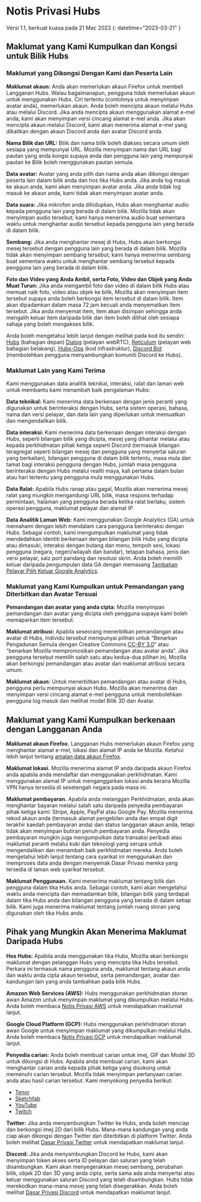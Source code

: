 ﻿# Notis Privasi Hubs
Versi 1.1, berkuat kuasa pada 21 Mac 2023
{: datetime="2023-03-21" }

## Maklumat yang Kami Kumpulkan dan Kongsi untuk Bilik Hubs

### Maklumat yang Dikongsi Dengan Kami dan Peserta Lain
__Maklumat akaun:__ Anda akan memerlukan akaun Firefox untuk membeli Langganan Hubs. Walau bagaimanapun, pengguna tidak memerlukan akaun untuk menggunakan Hubs. Ciri tertentu (contohnya untuk menyimpan avatar anda), memerlukan akaun. Anda boleh mencipta akaun melalui Hubs atau melalui Discord. Jika anda mencipta akaun menggunakan alamat e-mel anda, kami akan menyimpan versi cincang alamat e-mel anda. Jika akan mencipta akaun melalui Discord, kami akan menerima alamat e-mel yang dikaitkan dengan akaun Discord anda dan avatar Discord anda.

__Nama Bilik dan URL:__ Bilik dan nama bilik boleh diakses secara umum oleh sesiapa yang mempunyai URL. Mozilla menyimpan nama dan URL bagi pautan yang anda kongsi supaya anda dan pengguna lain yang mempunyai pautan ke Bilik boleh menggunakan pautan semula.

__Data avatar:__ Avatar yang anda pilih dan nama anda akan dikongsi dengan peserta lain dalam bilik anda dan hos tika Hubs anda. Jika anda log masuk ke akaun anda, kami akan menyimpan avatar anda. Jika anda tidak log masuk ke akaun anda, kami tidak akan menyimpan avatar anda.

__Data suara:__ Jika mikrofon anda dihidupkan, Hubs akan menghantar audio kepada pengguna lain yang berada di dalam bilik. Mozilla tidak akan menyimpan audio tersebut; kami hanya menerima audio buat sementara waktu untuk menghantar audio tersebut kepada pengguna lain yang berada di dalam bilik.

__Sembang:__ Jika anda menghantar mesej di Hubs, Hubs akan berkongsi mesej tersebut dengan pengguna lain yang berada di dalam bilik. Mozilla tidak akan menyimpan sembang tersebut; kami hanya menerima sembang buat sementara waktu untuk menghantar sembang tersebut kepada pengguna lain yang berada di dalam bilik.

__Foto dan Video yang Anda Ambil, serta Foto, Video dan Objek yang Anda Muat Turun:__ Jika anda mengambil foto dan video di dalam bilik Hubs atau memuat naik foto, video atau objek ke bilik, Mozilla akan menyimpan item tersebut supaya anda boleh berkongsi item tersebut di dalam bilik. Item akan dipadamkan dalam masa 72 jam kecuali anda menyematkan item tersebut. Jika anda menyemat item, item akan disimpan sehingga anda mengalih keluar item daripada bilik dan item boleh dilihat oleh sesiapa sahaja yang boleh mengakses bilik.

Anda boleh mengetahui lebih lanjut dengan melihat pada kod itu sendiri: [Hubs](https://github.com/mozilla/hubs) (bahagian depan) [Dialog](https://github.com/mozilla/dialog/) (pelayan webRTC), [Reticulum](https://github.com/mozilla/reticulum) (pelayan web bahagian belakang), [Hubs-Ops](https://github.com/mozilla/hubs-ops) (kod infrastruktur), [Discord Bot](https://github.com/MozillaReality/hubs-discord-bot) (membolehkan pengguna menyambungkan komuniti Discord ke Hubs).

### Maklumat Lain yang Kami Terima
Kami menggunakan data analitik teknikal, interaksi, ralat dan laman web untuk membantu kami menambah baik pengalaman Hubs:

__Data teknikal:__ Kami menerima data berkenaan dengan jenis peranti yang digunakan untuk berinteraksi dengan Hubs, serta sistem operasi, bahasa, nama dan versi pelayar, dan data lain yang diperlukan untuk memuatkan dan mengendalikan bilik. 

__Data interaksi:__ Kami menerima data berkenaan dengan interaksi dengan Hubs, seperti bilangan bilik yang dicipta, mesej yang dihantar melalui atau kepada perkhidmatan pihak ketiga seperti Discord (termasuk bilangan teragregat seperti bilangan mesej dan pengguna yang menyertai saluran yang berkaitan), bilangan pengguna di dalam bilik tertentu, masa mula dan tamat bagi interaksi pengguna dengan Hubs, jumlah masa pengguna berinteraksi dengan Hubs melalui realiti maya, kali pertama dalam bulan atau hari tertentu yang pengguna mula menggunakan Hubs. 

__Data Ralat:__ Apabila Hubs ranap atau gagal, Mozilla akan menerima mesej ralat yang mungkin mengandungi URL bilik, masa respons terhadap permintaan, halaman yang pengguna berada ketika ralat berlaku, sistem operasi pengguna, maklumat pelayar dan alamat IP.

__Data Analitik Laman Web:__ Kami menggunakan Google Analytics (GA) untuk memahami dengan lebih mendalam cara pengguna berinteraksi dengan Hubs. Sebagai contoh, kami mengumpulkan maklumat yang tidak mendedahkan identiti berkenaan dengan bilangan bilik Hubs yang dicipta atau dimasuki, interaksi dengan butang dan menu, tempoh sesi, lokasi pengguna (negara, negeri/wilayah dan bandar), tetapan bahasa, jenis dan versi pelayar, saiz port pandang dan resolusi skrin. Anda boleh memilih keluar daripada pengumpulan data GA dengan memasang [Tambahan Pelayar Pilih Keluar Google Analytics](https://tools.google.com/dlpage/gaoptout).

### Maklumat yang Kami Kumpulkan untuk Pemandangan yang Diterbitkan dan Avatar Tersuai
__Pemandangan dan avatar yang anda cipta:__ Mozilla menyimpan pemandangan dan avatar yang dicipta oleh pengguna supaya kami boleh memaparkan item tersebut.

__Maklumat atribusi:__ Apabila seseorang menerbitkan pemandangan atau avatar di Hubs, individu tersebut mempunyai pilihan untuk “Benarkan Pengadunan Semula dengan Creative Commons [CC-BY 3.0](https://creativecommons.org/licenses/by/3.0/)” atau “benarkan Mozilla mempromosikan pemandangan atau avatar anda”. Jika pengguna tersebut memilih salah satu atau kedua-dua pilihan ini, Mozilla akan berkongsi pemandangan atau avatar dan maklumat atribusi secara umum.

__Maklumat akaun:__ Untuk menerbitkan pemandangan atau avatar di Hubs, pengguna perlu mempunyai akaun Hubs. Mozilla akan menerima dan menyimpan versi cincang alamat e-mel pengguna untuk membolehkan pengguna log masuk dan melihat model Bilik 3D dan Avatar.

## Maklumat yang Kami Kumpulkan berkenaan dengan Langganan Anda
__Maklumat akaun Firefox.__ Langganan Hubs memerlukan akaun Firefox yang menghantar alamat e-mel, lokasi dan alamat IP anda ke Mozilla. Ketahui lebih lanjut tentang [amalan data akaun Firefox](https://www.mozilla.org/privacy/firefox/#firefox-accounts-join-firefox).

__Maklumat lokasi.__ Mozilla menerima alamat IP anda daripada akaun Firefox anda apabila anda mendaftar dan menggunakan perkhidmatan. Kami menggunakan alamat IP untuk menganggarkan lokasi anda kerana Mozilla VPN hanya tersedia di sesetengah negara pada masa ini.

__Maklumat pembayaran.__ Apabila anda melanggan Perkhidmatan, anda akan menghantar bayaran melalui salah satu daripada penyedia pembayaran pihak ketiga kami: Stripe, Apple, PayPal atau Google Pay. Mozilla menerima rekod akaun anda (termasuk alamat pengebilan anda dan empat digit terakhir kaedah pembayaran anda) dan status langganan akaun anda, tetapi tidak akan menyimpan butiran penuh pembayaran anda. Penyedia pembayaran mungkin juga mengumpulkan data transaksi peribadi atau maklumat peranti melalui kuki dan teknologi yang serupa untuk mengendalikan dan menambah baik perkhidmatan mereka. Anda boleh mengetahui lebih lanjut tentang cara syarikat ini menggunakan dan memproses data anda dengan menyemak Dasar Privasi mereka yang tersedia di laman web syarikat tersebut.

__Maklumat Penggunaan.__ Kami menerima maklumat tentang bilik dan pengguna dalam tika Hubs anda. Sebagai contoh, kami akan mengetahui waktu anda mencipta dan memadamkan bilik, bilangan bilik yang terdapat dalam tika Hubs anda dan bilangan pengguna yang berada di dalam setiap bilik. Kami juga menerima maklumat tentang jumlah ruang storan yang digunakan oleh tika Hubs anda. 

## Pihak yang Mungkin Akan Menerima Maklumat Daripada Hubs
__Hos Hubs:__ Apabila anda menggunakan tika Hubs, Mozilla akan berkongsi maklumat dengan pelanggan Hubs yang mencipta tika Hubs tersebut. Perkara ini termasuk nama pengguna anda, maklumat tentang akaun anda dan waktu anda cipta akaun tersebut, serta pemandangan, avatar dan kandungan lain yang anda tambahkan pada bilik Hubs.  

__Amazon Web Services (AWS):__ Hubs menggunakan perkhidmatan storan awan Amazon untuk menyimpan maklumat yang dikumpulkan melalui Hubs. Anda boleh membaca [Notis Privasi AWS](https://aws.amazon.com/privacy/) untuk mendapatkan maklumat lanjut.

__Google Cloud Platform (GCP):__ Hubs menggunakan perkhidmatan storan awan Google untuk menyimpan maklumat yang dikumpulkan melalui Hubs. Anda boleh membaca [Notis Privasi GCP](https://cloud.google.com/terms/cloud-privacy-notice) untuk mendapatkan maklumat lanjut.

__Penyedia carian:__ Anda boleh membuat carian untuk imej, GIF dan Model 3D untuk dikongsi di Hubs. Apabila anda membuat carian, kami akan menghantar carian anda kepada pihak ketiga yang disokong untuk memenuhi carian tersebut. Mozilla tidak menyimpan pertanyaan carian anda atau hasil carian tersebut. Kami menyokong penyedia berikut:
* [Tenor](https://tenor.com/legal-privacy)
* [Sketchfab](https://sketchfab.com/privacy)
* [YouTube](https://policies.google.com/privacy)
* [Twitch](https://www.twitch.tv/p/legal/privacy-policy/)

__Twitter:__ Jika anda menyambungkan Twitter ke Hubs, anda boleh menciap dan berkongsi imej 2D dari bilik Hubs. Mana-mana kandungan yang anda ciap akan dikongsi dengan Twitter dan diterbitkan di platform Twitter. Anda boleh melihat [Dasar Privasi Twitter](https://twitter.com/en/privacy) untuk mendapatkan maklumat lanjut.

__Discord:__ Jika anda menyambungkan Discord ke Hubs, kami akan menyimpan token akses serta ID pelayan dan saluran yang telah disambungkan. Kami akan menyegerakkan mesej sembang, perubahan bilik, objek 2D dan 3D yang anda cipta, serta sama ada anda menyertai atau keluar menggunakan saluran Discord yang telah disambungkan. Hubs tidak merekodkan mana-mana mesej yang telah disegerakkan. Anda boleh melihat [Dasar Privasi Discord](https://discordapp.com/privacy) untuk mendapatkan maklumat lanjut.
